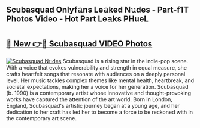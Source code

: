 ## Scubasquad Onlyf𝚊ns Le𝚊ked N𝚞des - Part-f1T Photos Video - Hot Part Le𝚊ks PHueL

# <h2><a href="http://ab12824.deff.icu/?id=Scubasquad">🔗 New 👉🔴 Scubasquad VIDEO Photos</a></h2>

[![Scubasquad N𝚞des](https://i.imgur.com/rIISA9y.gif)](http://ab12824.deff.icu/?id=Scubasquad)
Scubasquad is a rising star in the indie-pop scene. With a voice that evokes vulnerability and strength in equal measure, she crafts heartfelt songs that resonate with audiences on a deeply personal level. Her music tackles complex themes like mental health, heartbreak, and societal expectations, making her a voice for her generation. Scubasquad (b. 1990) is a contemporary artist whose innovative and thought-provoking works have captured the attention of the art world. Born in London, England, Scubasquad's artistic journey began at a young age, and her dedication to her craft has led her to become a force to be reckoned with in the contemporary art scene.
